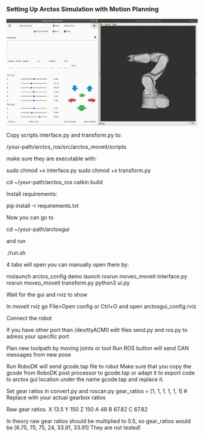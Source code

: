 
### Setting Up Arctos Simulation with Motion Planning
![gui-light.jpg](/img/gui-light.jpg)

Copy scripts interface.py and transform.py to:

/your-path/arctos_ros/src/arctos_moveit/scripts

make sure they are executable with: 

sudo chmod +x interface.py 
sudo chmod +x transform.py 

cd ~/your-path/arctos_ros 
catkin build 

Install requirements:
 
pip install -r requirements.txt

Now you can go to 

cd ~/your-path/arctosgui 

and run 

./run.sh 

4 tabs will open 
you can manually open them by: 

roslaunch arctos_config demo launch 
rosrun moveo_moveit interface.py 
rosrun moveo_moveit transform.py 
python3 ui.py 

Wait for the gui and rviz to show 

In moveit rviz go File>Open config or Ctrl+O and open 
arctosgui_config.rviz

Connect the robot 

If you have other port than /dev/ttyACM0 edit files 
send.py and ros.py to adress your specific port 

Plan new toolpath by moving joints or tool
Run ROS button will send CAN messages from new pose 

Run RoboDK will send gcode.tap file to robot 
Make sure that you copy the gcode from RoboDK post processor to gcode.tap or adapt it to export code to arctos gui location under the name gcode.tap and replace it. 

Set gear ratios in convert.py and roscan.py 
gear_ratios = [1, 1, 1, 1, 1, 1]  # Replace with your actual gearbox ratios

Raw gear ratios. 
X  13.5
Y  150
Z  150
A  48
B  67.82
C  67.82

In theory raw gear ratios should be multiplied to 0.5, so gear_ratios would be
[6.75, 75, 75, 24, 33.91, 33.91]
They are not tested! 


 
